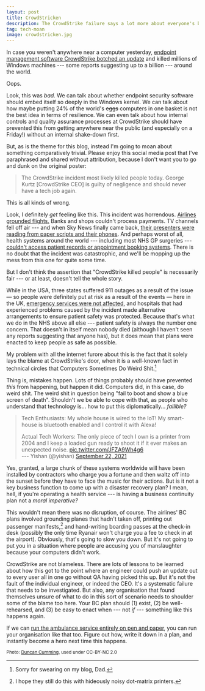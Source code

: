 ```yaml
---
layout: post
title: CrowdStricken
description: The CrowdStrike failure says a lot more about everyone's business continuity planning than it does about poorly designed endpoint management software
tag: tech-moan
image: crowdstricken.jpg
---
```


In case you weren't anywhere near a computer yesterday, [endpoint management software CrowdStrike botched an update](https://www.theregister.com/2024/07/19/crowdstrike_falcon_sensor_bsod_incident/?td=rt-9cp) and killed millions of Windows machines --- some reports suggesting up to a billion --- around the world.

Oops.

Look, this was _bad_. We can talk about whether endpoint security software should embed itself so deeply in the Windows kernel. We can talk about how maybe putting 24% of the world's ~~eggs~~ computers in one basket is not the best idea in terms of resilience. We can even talk about how internal controls and quality assurance processes at CrowdStrike should have prevented this from getting anywhere near the public (and especially on a Friday!) without an internal shake-down first.

But, as is the theme for this blog, instead I'm going to moan about something comparatively trivial. Please enjoy this social media post that I've paraphrased and shared without attribution, because I don't want you to go and dunk on the original poster:

>The CrowdStrike incident most likely killed people today. George Kurtz [CrowdStrike CEO] is guilty of negligence and should never have a tech job again.

This is all kinds of wrong.

Look, I definitely _get_ feeling like this. This incident was horrendous. [Airlines grounded flights.](https://news.sky.com/story/from-banking-to-flights-and-supermarkets-charts-show-when-it-outages-peaked-across-services-13180932) Banks and shops couldn't process payments. TV channels fell off air --- and when Sky News finally came back, [their presenters were reading from paper scripts and their phones](https://www.youtube.com/watch?v=49BE89C6Bxs). And perhaps worst of all, health systems around the world --- including most NHS GP surgeries --- [couldn't access patient records or appointment booking systems](https://www.theregister.com/2024/07/19/crowdstrike_update_nhs_it_outages/). There is no doubt that the incident was catastrophic, and we'll be mopping up the mess from this one for quite some time.

But I don't think the assertion that "CrowdStrike killed people" is necessarily fair --- or at least, doesn't tell the whole story.

While in the USA, three states suffered 911 outages as a result of the issue — so people were definitely put at risk as a result of the events — here in the UK, [emergency services were not affected](https://www.londonambulance.nhs.uk/2024/07/19/statement-on-global-it-outage/), and hospitals that had experienced problems caused by the incident made alternative arrangements to ensure patient safety was protected. Because that's what we do in the NHS above all else --- patient safety is always the number one concern. That doesn't in itself mean nobody died (although I haven't seen any reports suggesting that anyone has), but it does mean that plans were enacted to keep people as safe as possible.

My problem with all the internet furore about this is the fact that it solely lays the blame at CrowdStrike's door, when it is a well-known fact in technical circles that Computers Sometimes Do Weird Shit.[^1]

Thing is, mistakes happen. Lots of things probably should have prevented _this_ from happening, but happen it did. Computers did, in this case, do weird shit. The weird shit in question being "fail to boot and show a blue screen of death". Shouldn't we be able to cope with that, as people who understand that technology is... how to put this diplomatically... _fallible?_

>Tech Enthusiasts: My whole house is wired to the IoT! My smart-house is bluetooth enabled and I control it with Alexa!  
>
>Actual Tech Workers: The only piece of tech I own is a printer from 2004 and I keep a loaded gun ready to shoot it if it ever makes an unexpected noise. [pic.twitter.com/JFZA9Wh4g6](https://pic.twitter.com/JFZA9Wh4g6)  
>--- Yishan (@yishan) [September 22, 2021](https://twitter.com/yishan/status/1440601396366086144)

Yes, granted, a large chunk of these systems worldwide will have been installed by contractors who charge you a fortune and then waltz off into the sunset before they have to face the music for their actions. But is it not a key business function to come up with a disaster recovery plan? I mean, hell, if you're operating a health service --- is having a business continuity plan not a _moral imperative?_

This wouldn't mean there was no disruption, of course. The airlines' BC plans involved grounding planes that hadn't taken off, printing out passenger manifests,[^2] and hand-writing boarding passes at the check-in desk (possibly the only time Ryanair won't charge you a fee to check in at the airport). Obviously, that's going to slow you down. But it's not going to put you in a situation where people are accusing you of manslaughter because your computers didn't work.

CrowdStrike are not blameless. There are lots of lessons to be learned about how this got to the point where an engineer could push an update out to every user all in one go without QA having picked this up. But it's not the fault of the individual engineer, or indeed the CEO. It's a systematic failure that needs to be investigated. But also, any organisation that found themselves unsure of what to do in this sort of scenario needs to shoulder some of the blame too here. Your BC plan should (1) exist, (2) be well-rehearsed, and (3) be easy to enact when --- not _if_ --- something like this happens again.

If we can [run the ambulance service entirely on pen and paper](https://www.youtube.com/watch?v=r6GjmRSQrS4), you can run your organisation like that too. Figure out how, write it down in a plan, and instantly become a hero next time this happens.


<small>Photo: [Duncan Cumming](https://flickr.com/photos/duncan/), used under CC-BY-NC 2.0</small>


[^1]: Sorry for swearing on my blog, Dad.
[^2]: I hope they still do this with hideously noisy dot-matrix printers.
